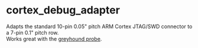 # cortex_debug_adapter
Adapts the standard 10-pin 0.05" pitch ARM Cortex JTAG/SWD connector to a 7-pin 0.1" pitch row.\
Works great with the [greyhound probe](https://github.com/nobodyguy/greyhound_probe).